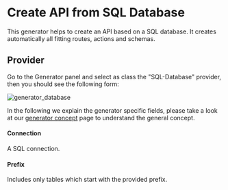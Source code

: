 
# Create API from SQL Database

This generator helps to create an API based on a SQL database.
It creates automatically all fitting routes, actions and schemas.

## Provider

Go to the Generator panel and select as class the "SQL-Database" provider,
then you should see the following form:

![generator_database](/img/use_cases/api_builder/sql_database.png)

In the following we explain the generator specific fields, please take a look at our
[generator concept](../../concepts/generator) page to understand the general concept.

#### Connection

A SQL connection.

#### Prefix

Includes only tables which start with the provided prefix.

